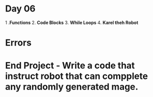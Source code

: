 # Day 06 

1 .**Functions**
2. **Code Blocks**
3. **While Loops**
4. **Karel theh Robot**

# Errors

# End Project -  Write a code that instruct robot that can compplete any randomly generated mage.